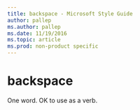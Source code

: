 ```yaml
---
title: backspace - Microsoft Style Guide
author: pallep
ms.author: pallep
ms.date: 11/19/2016
ms.topic: article
ms.prod: non-product specific
---
```


# backspace

One word. OK to use as a verb.
